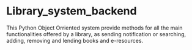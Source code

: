 # Library_system_backend

This Python Object Orriented system provide methods for all the main functionalities offered by a library,
as sending notification or searching, adding, removing and lending books and e-resources.
